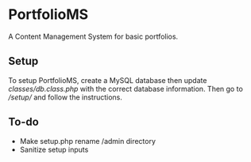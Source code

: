 # PortfolioMS

A Content Management System for basic portfolios.

## Setup
To setup PortfolioMS, create a MySQL database then update *classes/db.class.php* with the correct database information. Then go to */setup/* and follow the instructions.

## To-do
- Make setup.php rename /admin directory
- Sanitize setup inputs
